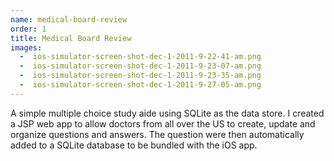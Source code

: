 ```yaml
---
name: medical-board-review
order: 1
title: Medical Board Review
images:
  -  ios-simulator-screen-shot-dec-1-2011-9-22-41-am.png                    
  -  ios-simulator-screen-shot-dec-1-2011-9-23-07-am.png                    
  -  ios-simulator-screen-shot-dec-1-2011-9-23-35-am.png                    
  -  ios-simulator-screen-shot-dec-1-2011-9-27-05-am.png                    
---
```

A simple multiple choice study aide using SQLite as the data store. I created a JSP web app to allow doctors from all over the US to create, update and organize questions and answers. The question were then automatically added to a SQLite database to be bundled with the iOS app.
